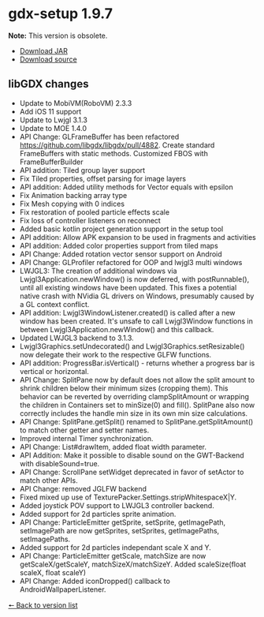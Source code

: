 # gdx-setup 1.9.7

**Note:** This version is obsolete.

* [Download JAR](https://github.com/JavaCakeGames/gdx-setup-archive/raw/main/gdx-setup_1.9.7.jar)
* [Download source](https://github.com/JavaCakeGames/gdx-setup-archive/raw/main/sources/gdx-setup_1.9.7.zip)

## libGDX changes

- Update to MobiVM(RoboVM) 2.3.3
- Add iOS 11 support
- Update to Lwjgl 3.1.3
- Update to MOE 1.4.0
- API Change: GLFrameBuffer has been refactored https://github.com/libgdx/libgdx/pull/4882. Create standard FrameBuffers with static methods. Customized FBOS with FrameBufferBuilder
- API addition: Tiled group layer support 
- Fix Tiled properties, offset parsing for image layers
- API addition: Added utility methods for Vector equals with epsilon
- Fix Animation backing array type
- Fix Mesh copying with 0 indices 
- Fix restoration of pooled particle effects scale
- Fix loss of controller listeners on reconnect
- Added basic kotlin project generation support in the setup tool
- API addition: Allow APK expansion to be used in fragments and activities
- API addition: Added color properties support from tiled maps
- API Change: Added rotation vector sensor support on Android
- API Change: GLProfiler refactored for OOP and lwjgl3 multi windows
- LWJGL3: The creation of additional windows via Lwjgl3Application.newWindow() is now deferred, with postRunnable(), until all existing windows have been updated. This fixes a potential native crash with NVidia GL drivers on Windows, presumably caused by a GL context conflict.
- API addition: Lwjgl3WindowListener.created() is called after a new window has been created. It's unsafe to call Lwjgl3Window functions in between Lwjgl3Application.newWindow() and this callback.
- Updated LWJGL3 backend to 3.1.3.
- Lwjgl3Graphics.setUndecorated() and Lwjgl3Graphics.setResizable() now delegate their work to the respective GLFW functions.
- API addition: ProgressBar.isVertical() - returns whether a progress bar is vertical or horizontal.
- API Change: SplitPane now by default does not allow the split amount to shrink children below their minimum sizes (cropping them). This behavior can be reverted by overriding clampSplitAmount or wrapping the children in Containers set to minSize(0) and fill(). SplitPane also now correctly includes the handle min size in its own min size calculations.
- API Change: SplitPane.getSplit() renamed to SplitPane.getSplitAmount() to match other getter and setter names.
- Improved internal Timer synchronization.
- API Change: List#drawItem, added float width parameter.
- API Addition: Make it possible to disable sound on the GWT-Backend with disableSound=true.
- API Change: ScrollPane setWidget deprecated in favor of setActor to match other APIs.
- API Change: removed JGLFW backend
- Fixed mixed up use of TexturePacker.Settings.stripWhitespaceX|Y.
- Added joystick POV support to LWJGL3 controller backend.
- Added support for 2d particles sprite animation.
- API Change: ParticleEmitter getSprite, setSprite, getImagePath, setImagePath are now getSprites, setSprites, getImagePaths, setImagePaths.
- Added support for 2d particles independant scale X and Y.
- API Change: ParticleEmitter getScale, matchSize are now getScaleX/getScaleY, matchSizeX/matchSizeY. Added scaleSize(float scaleX, float scaleY)
- API Change: Added iconDropped() callback to AndroidWallpaperListener.

[🠔 Back to version list](https://javacakegames.github.io/gdx-setup-archive/)
